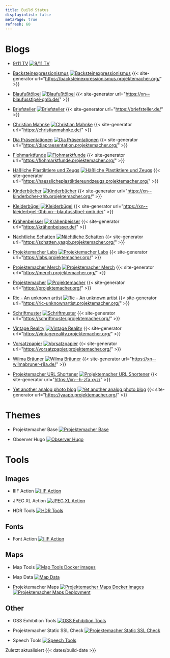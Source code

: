 ```yaml
---
title: Build Status
displayinlist: false
metaPage: true
refresh: 60
---
```


# Blogs

* [9/11 TV](https://911tv.projektemacher.org/) [![9/11 TV](https://github.com/cmahnke/911tv/actions/workflows/gh-pages.yaml/badge.svg)](https://github.com/cmahnke/911tv/actions/workflows/gh-pages.yaml)

* [Backsteinexpressionismus](https://backsteinexpressionismus.projektemacher.org/) [![Backsteinexpressionismus](https://github.com/cmahnke/backsteinexpressionismus/actions/workflows/gh-pages.yml/badge.svg)](https://github.com/cmahnke/backsteinexpressionismus/actions/workflows/gh-pages.yml) {{< site-generator url="https://backsteinexpressionismus.projektemacher.org/" >}}

* [Blaufußtölpel](https://xn--blaufusstlpel-qmb.de/) [![Blaufußtölpel](https://github.com/cmahnke/blaufusstoelpel/actions/workflows/gh-pages.yml/badge.svg)](https://github.com/cmahnke/blaufusstoelpel/actions/workflows/gh-pages.yml) {{< site-generator url="https://xn--blaufusstlpel-qmb.de/" >}}

* [Briefsteller](https://briefsteller.de/) [![Briefsteller](https://github.com/cmahnke/briefsteller/actions/workflows/gh-pages.yml/badge.svg)](https://github.com/cmahnke/briefsteller/actions/workflows/gh-pages.yml) {{< site-generator url="https://briefsteller.de/" >}}

* [Christian Mahnke](https://christianmahnke.de/) [![Christian Mahnke](https://github.com/cmahnke/christianmahnke/actions/workflows/gh-pages.yml/badge.svg)](https://github.com/cmahnke/christianmahnke/actions/workflows/gh-pages.yml) {{< site-generator url="https://christianmahnke.de/" >}}

* [Dia Präsentationen](https://diapraesentation.projektemacher.org/) [![Dia Präsentationen](https://github.com/cmahnke/diapraesentation/actions/workflows/gh-pages.yml/badge.svg)](https://github.com/cmahnke/diapraesentation/actions/workflows/gh-pages.yml) {{< site-generator url="https://diapraesentation.projektemacher.org/" >}}

* [Flohmarktfunde](https://flohmarktfunde.projektemacher.org/) [![Flohmarktfunde](https://github.com/cmahnke/flohmarktfunde/actions/workflows/gh-pages.yml/badge.svg)](https://github.com/cmahnke/flohmarktfunde/actions/workflows/gh-pages.yml) {{< site-generator url="https://flohmarktfunde.projektemacher.org/" >}}

* [Häßliche Plastiktiere und Zeugs](https://haesslicheplastiktiereundzeugs.projektemacher.org/) [![Häßliche Plastiktiere und Zeugs](https://github.com/cmahnke/haesslicheplastiktiereundzeugs/actions/workflows/gh-pages.yml/badge.svg)](https://github.com/cmahnke/haesslicheplastiktiereundzeugs/actions/workflows/gh-pages.yml) {{< site-generator url="https://haesslicheplastiktiereundzeugs.projektemacher.org/" >}}

* [Kinderbücher](https://xn--kinderbcher-zhb.projektemacher.org/) [![Kinderbücher](https://github.com/cmahnke/kinderbuecher/actions/workflows/gh-pages.yml/badge.svg)](https://github.com/cmahnke/kinderbuecher/actions/workflows/gh-pages.yml) {{< site-generator url="https://xn--kinderbcher-zhb.projektemacher.org/" >}}

* [Kleiderbügel](https://xn--kleiderbgel-0hb.xn--blaufusstlpel-qmb.de/) [![Kleiderbügel](https://github.com/cmahnke/kleiderbuegel/actions/workflows/gh-pages.yml/badge.svg)](https://github.com/cmahnke/kleiderbuegel/actions/workflows/gh-pages.yml) {{< site-generator url="https://xn--kleiderbgel-0hb.xn--blaufusstlpel-qmb.de/" >}}

* [Krähenbeisser](https://krähenbeisser.de/) [![Krähenbeisser](https://github.com/cmahnke/kraehenbeisser/actions/workflows/gh-pages.yml/badge.svg)](https://github.com/cmahnke/kraehenbeisser/actions/workflows/gh-pages.yml) {{< site-generator url="https://krähenbeisser.de/" >}}

* [Nächtliche Schatten](https://schatten.yaapb.projektemacher.org/) [![Nächtliche Schatten](https://github.com/cmahnke/schatten/actions/workflows/gh-pages.yml/badge.svg)](https://github.com/cmahnke/schatten/actions/workflows/gh-pages.yml) {{< site-generator url="https://schatten.yaapb.projektemacher.org/" >}}

* [Projektemacher Labs](https://labs.projektemacher.org/) [![Projektemacher Labs](https://github.com/cmahnke/labs.projektemacher.org/actions/workflows/gh-pages.yml/badge.svg)](https://github.com/cmahnke/labs.projektemacher.org/actions/workflows/gh-pages.yml) {{< site-generator url="https://labs.projektemacher.org/" >}}

* [Projektemacher Merch](https://merch.projektemacher.org/) [![Projektemacher Merch](https://github.com/cmahnke/merch.projektemacher/actions/workflows/gh-pages.yml/badge.svg)](https://github.com/cmahnke/merch.projektemacher/actions/workflows/gh-pages.yml) {{< site-generator url="https://merch.projektemacher.org/" >}}

* [Projektemacher](https://projektemacher.org/) [![Projektemacher](https://github.com/cmahnke/projektemacher/actions/workflows/gh-pages.yml/badge.svg)](https://github.com/cmahnke/projektemacher/actions/workflows/gh-pages.yml) {{< site-generator url="https://projektemacher.org/" >}}

* [Ric - An unknown artist](https://ric-unknownartist.projektemacher.org/) [![Ric - An unknown artist](https://github.com/cmahnke/ric-unknownartist/actions/workflows/gh-pages.yml/badge.svg)](https://github.com/cmahnke/ric-unknownartist/actions/workflows/gh-pages.yml) {{< site-generator url="https://ric-unknownartist.projektemacher.org/" >}}

* [Schriftmuster](https://schriftmuster.projektemacher.org/) [![Schriftmuster](https://github.com/cmahnke/schriftmuster/actions/workflows/gh-pages.yml/badge.svg)](https://github.com/cmahnke/schriftmuster/actions/workflows/gh-pages.yml) {{< site-generator url="https://schriftmuster.projektemacher.org/" >}}

* [Vintage Reality](https://vintagereality.projektemacher.org/) [![Vintage Reality](https://github.com/cmahnke/vintagereality/actions/workflows/gh-pages.yml/badge.svg)](https://github.com/cmahnke/vintagereality/actions/workflows/gh-pages.yml) {{< site-generator url="https://vintagereality.projektemacher.org/" >}}

* [Vorsatzpapier](https://vorsatzpapier.projektemacher.org/) [![Vorsatzpapier](https://github.com/cmahnke/vorsatzpapier/actions/workflows/gh-pages.yml/badge.svg)](https://github.com/cmahnke/vorsatzpapier/actions/workflows/gh-pages.yml) {{< site-generator url="https://vorsatzpapier.projektemacher.org/" >}}

* [Wilma Bräuner](https://xn--wilmabruner-r8a.de/) [![Wilma Bräuner](https://github.com/cmahnke/wilmabraeuner/actions/workflows/gh-pages.yml/badge.svg)](https://github.com/cmahnke/wilmabraeuner/actions/workflows/gh-pages.yml) {{< site-generator url="https://xn--wilmabruner-r8a.de/" >}}

* [Projektemacher URL Shortener](https://xn--h-zfa.xyz/) [![Projektemacher URL Shortener](https://github.com/cmahnke/xn--h-zfa.xyz/actions/workflows/gh-pages.yml/badge.svg)](https://github.com/cmahnke/xn--h-zfa.xyz/actions/workflows/gh-pages.yml) {{< site-generator url="https://xn--h-zfa.xyz/" >}}

* [Yet another analog photo blog](https://yaapb.projektemacher.org/) [![Yet another analog photo blog](https://github.com/cmahnke/yaapb/actions/workflows/gh-pages.yml/badge.svg)](https://github.com/cmahnke/yaapb/actions/workflows/gh-pages.yml) {{< site-generator url="https://yaapb.projektemacher.org/" >}}

# Themes

* Projektemacher Base [![Projektemacher Base](https://github.com/cmahnke/projektemacher-base/actions/workflows/test.yml/badge.svg)](https://github.com/cmahnke/projektemacher-base/actions/workflows/test.yml)

* Observer Hugo [![Observer Hugo](https://github.com/cmahnke/observer-hugo/actions/workflows/test.yml/badge.svg)](https://github.com/cmahnke/observer-hugo/actions/workflows/test.yml)

# Tools

## Images

* IIIF Action [![IIIF Action](https://github.com/cmahnke/iiif-action/actions/workflows/docker.yaml/badge.svg)](https://github.com/cmahnke/iiif-action/actions/workflows/docker.yaml)

* JPEG XL Action [![JPEG XL Action](https://github.com/cmahnke/jpeg-xl-action/actions/workflows/docker.yaml/badge.svg)](https://github.com/cmahnke/jpeg-xl-action/actions/workflows/docker.yaml)

* HDR Tools [![HDR Tools](https://github.com/cmahnke/hdr-tools/actions/workflows/docker.yaml/badge.svg)](https://github.com/cmahnke/hdr-tools/actions/workflows/docker.yaml)

## Fonts

* Font Action [![IIIF Action](https://github.com/cmahnke/font-action/actions/workflows/docker.yaml/badge.svg)](https://github.com/cmahnke/font-action/actions/workflows/docker.yaml)

## Maps

* Map Tools [![Map Tools Docker images](https://github.com/cmahnke/map-tools/actions/workflows/docker.yaml/badge.svg)](https://github.com/cmahnke/map-tools/actions/workflows/docker.yaml)

* Map Data [![Map Data](https://github.com/cmahnke/map-data/actions/workflows/data.yaml/badge.svg)](https://github.com/cmahnke/map-data/actions/workflows/data.yaml)

* Projektemacher Maps [![Projektemacher Maps Docker images](https://github.com/cmahnke/projektemacher-maps/actions/workflows/docker.yaml/badge.svg)](https://github.com/cmahnke/projektemacher-maps/actions/workflows/docker.yaml) [![Projektemacher Maps Deployment](https://github.com/cmahnke/projektemacher-maps/actions/workflows/deploy.yaml/badge.svg)](https://github.com/cmahnke/projektemacher-maps/actions/workflows/deploy.yaml)

## Other

* OSS Exhibition Tools [![OSS Exhibition Tools](https://github.com/cmahnke/oss-exhibition-tools/actions/workflows/docker.yaml/badge.svg)](https://github.com/cmahnke/oss-exhibition-tools/actions/workflows/docker.yaml)

* Projektemacher Static SSL Check [![Projektemacher Static SSL Check](https://github.com/cmahnke/labs.projektemacher.org/actions/workflows/ssl-check.yml/badge.svg)](https://github.com/cmahnke/labs.projektemacher.org/actions/workflows/ssl-check.yml)

* Speech Tools [![Speech Tools](https://github.com/cmahnke/speech-tools/actions/workflows/docker.yaml/badge.svg)](https://github.com/cmahnke/speech-tools/actions/workflows/docker.yaml)

Zuletzt aktualisiert {{< dates/build-date >}}
